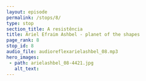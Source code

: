```yaml
---
layout: episode
permalink: /stops/8/
type: stop
section_title: A resistência
title: Ariel Efraim Ashbel - planet of the shapes
page_rank: 8
stop_id: 8
audio_file: audioreflexarielashbel_08.mp3
hero_images:
 - path: arielashbel_08-4421.jpg
   alt_text: 
---
```



